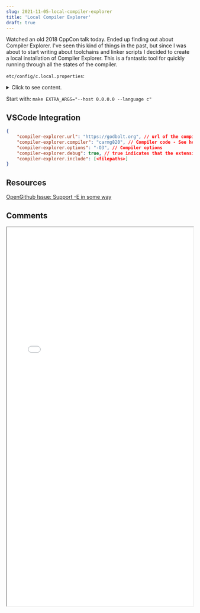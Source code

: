 ```yaml
---
slug: 2021-11-05-local-compiler-explorer
title: 'Local Compiler Explorer'
draft: true
---
```


Watched an old 2018 CppCon talk today. Ended up finding out about Compiler Explorer. I've seen this kind of things in the past, but since I was about to start writing about toolchains and linker scripts I decided to create a local installation of Compiler Explorer. This is a fantastic tool for quickly running through all the states of the compiler.

<!--truncate-->

`etc/config/c.local.properties`:

<details>
<summary>Click to see content.</summary>

```ini
# Local settings for C
compilers=aarch64_buildroot_linux_musl_gcc_10_3
defaultCompiler=aarch64_buildroot_linux_musl_gcc_10_3
demangler=/projects/playground/br-tools/host/bin/aarch64-buildroot-linux-musl-c++filt
objdumper=/projects/playground/br-tools/host/bin/aarch64-buildroot-linux-musl-objdump
postProcess=
supportsBinary=true
#binaryHideFuncRe=^(__.*|_(init|start|fini)|(de)?register_tm_clones|call_gmon_start|frame_dummy|\.plt.*)$
stubRe=\bmain\b
stubText=int main(void){return 0;/*stub provided by Compiler Explorer*/}
supportsLibraryCodeFilter=true

compiler.aarch64_buildroot_linux_musl_gcc_10_3.exe=/projects/playground/br-tools/host/bin/aarch64-buildroot-linux-musl-gcc
compiler.aarch64_buildroot_linux_musl_gcc_10_3.name=aarch64-buildroot-linux-musl-gcc
#compiler.aarch64_buildroot_linux_musl_gcc_10_3.options=
ler.aarch64_buildroot_linux_musl_gcc_10_3.needsMulti=true
compiler.aarch64_buildroot_linux_musl_gcc_10_3.versionFlag=--version
compiler.aarch64_buildroot_linux_musl_gcc_10_3.executionWrapper=qemu-aarch64
```

</details>

Start with: `make EXTRA_ARGS="--host 0.0.0.0 --language c"`

## VSCode Integration

```json
{
    "compiler-explorer.url": "https://godbolt.org", // url of the compiler explorer you want to use.
    "compiler-explorer.compiler": "carmg820", // Compiler code - See help below.
    "compiler-explorer.options": "-O3", // Compiler options
    "compiler-explorer.debug": true, // true indicates that the extension will print debug to its output channel.
    "compiler-explorer.include": [<filepaths>]
}
```

## Resources

[OpenGithub Issue: Support -E in some way](https://github.com/compiler-explorer/compiler-explorer/issues/1380)

## Comments

<iframe src="/comment-iframe.html" height="1024" width="100%" onLoad=""></iframe>